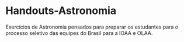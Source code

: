 # Handouts-Astronomia
Exercícios de Astronomia pensados para preparar os estudantes para o processo seletivo das equipes do Brasil para a IOAA e OLAA.
